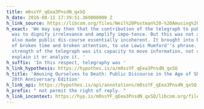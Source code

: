 ```yaml
---
title: m0ssYF_qEea3PnsdN_qxSQ
h_date: 2016-08-11 17:39:51.369000000 Z
h_link_source: https://libcom.org/files/Neil%20Postman%20-%20Amusing%20Ourselves%20to%20Death.pdf
h_exact: 'We may say then that the contribution of the telegraph to public discourse
  was to dignify irrelevance and amplify impo-tence. But this was not all: Telegraphy
  also made public dis-course essentially incoherent. It brought into being a world
  of broken time and broken attention, to use Lewis Mumford''s phrase. The principal
  strength of the telegraph was its capacity to move information, not collect it,
  explain it or analyze it. '
h_suffix: 'In this respect, telegraphy was '
h_link_hypothesis: https://hypothes.is/a/m0ssYF_qEea3PnsdN_qxSQ
h_title: 'Amusing Ourselves to Death: Public Discourse in the Age of Show Business,
  20th Anniversary Edition'
h_link_api: https://hypothes.is/api/annotations/m0ssYF_qEea3PnsdN_qxSQ
h_prefix: " not permit the right of reply. "
h_link_incontext: https://hyp.is/m0ssYF_qEea3PnsdN_qxSQ/libcom.org/files/Neil%20Postman%20-%20Amusing%20Ourselves%20to%20Death.pdf
---
```


